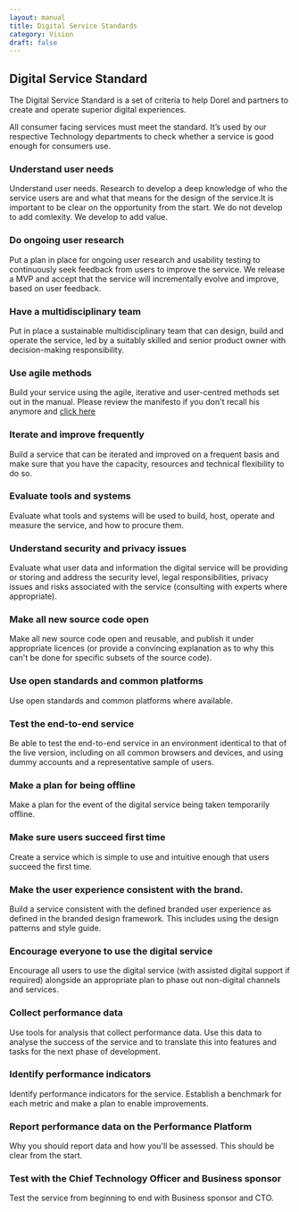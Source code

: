 ```yaml
---
layout: manual
title: Digital Service Standards
category: Vision
draft: false
---
```


## Digital Service Standard

The Digital Service Standard is a set of criteria to help Dorel and partners to create and operate superior digital experiences.

All consumer facing services must meet the standard. It’s used by our respective Technology departments to check whether a service is good enough for consumers use.

### Understand user needs

Understand user needs. Research to develop a deep knowledge of who the service users are and what that means for the design of the service.It is important to be clear on the opportunity from the start. We do not develop to add comlexity. We develop to add value.

### Do ongoing user research

Put a plan in place for ongoing user research and usability testing to continuously seek feedback from users to improve the service. We release a MVP and accept that the service will incrementally evolve and improve, based on user feedback.

### Have a multidisciplinary team

Put in place a sustainable multidisciplinary team that can design, build and operate the service, led by a suitably skilled and senior product owner with decision-making responsibility.

### Use agile methods

Build your service using the agile, iterative and user-centred methods set out in the manual. Please review the manifesto if you don't recall his anymore and [click here](http://agilemanifesto.org)

### Iterate and improve frequently

Build a service that can be iterated and improved on a frequent basis and make sure that you have the capacity, resources and technical flexibility to do so.

### Evaluate tools and systems

Evaluate what tools and systems will be used to build, host, operate and measure the service, and how to procure them.

### Understand security and privacy issues

Evaluate what user data and information the digital service will be providing or storing and address the security level, legal responsibilities, privacy issues and risks associated with the service (consulting with experts where appropriate).

### Make all new source code open

Make all new source code open and reusable, and publish it under appropriate licences (or provide a convincing explanation as to why this can't be done for specific subsets of the source code).

### Use open standards and common platforms

Use open standards and common platforms where available.

### Test the end-to-end service

Be able to test the end-to-end service in an environment identical to that of the live version, including on all common browsers and devices, and using dummy accounts and a representative sample of users.

### Make a plan for being offline

Make a plan for the event of the digital service being taken temporarily offline.

### Make sure users succeed first time

Create a service which is simple to use and intuitive enough that users succeed the first time.

### Make the user experience consistent with the brand.

Build a service consistent with the defined branded user experience as defined in the branded design framework. This includes using the design patterns and style guide.

### Encourage everyone to use the digital service

Encourage all users to use the digital service (with assisted digital support if required) alongside an appropriate plan to phase out non-digital channels and services.

### Collect performance data

Use tools for analysis that collect performance data. Use this data to analyse the success of the service and to translate this into features and tasks for the next phase of development.

### Identify performance indicators

Identify performance indicators for the service. Establish a benchmark for each metric and make a plan to enable improvements.

### Report performance data on the Performance Platform

Why you should report data and how you'll be assessed. This should be clear from the start.

### Test with the Chief Technology Officer and Business sponsor

Test the service from beginning to end with Business sponsor and CTO.
